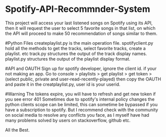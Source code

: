# Spotify-API-Recommnder-System
This project will access your last listened songs on Spotify using its API, then it will request the user to select 5 favorite songs in that list, 
on which the API will proceed to make 50 recommendation of songs similar to them.

#Python Files
createplaylist.py is the main operation file.
spotifyclient.py hold all the methods to get the tracks, select favorite tracks, create a playlist. etc
track.py structures the output of the track display names.
playlist.py structures the output of the playlist display format.

#API and OAUTH
Sign up for spotify developer, ignore the client id. if your not making an app. 
Go to console > playlists > get playlist > get token > (select public, private and user-read-recently-played)
then copy the OAUTH and paste it in the creatplaylist.py, user id is your userid.

#Warning
The tokens expire, you will have to refresh and get new token if you see error 401
Sometimes due to spotify's internal policy changes the python clients scope can be limited,
this can sometime be bypassed if you have a subscription to spotify. 
But I recommend check with the community on social media to resolve any conflicts you face, 
as I myself have had many problems solved by users on stackoverflow, github etc.

All the Best.
